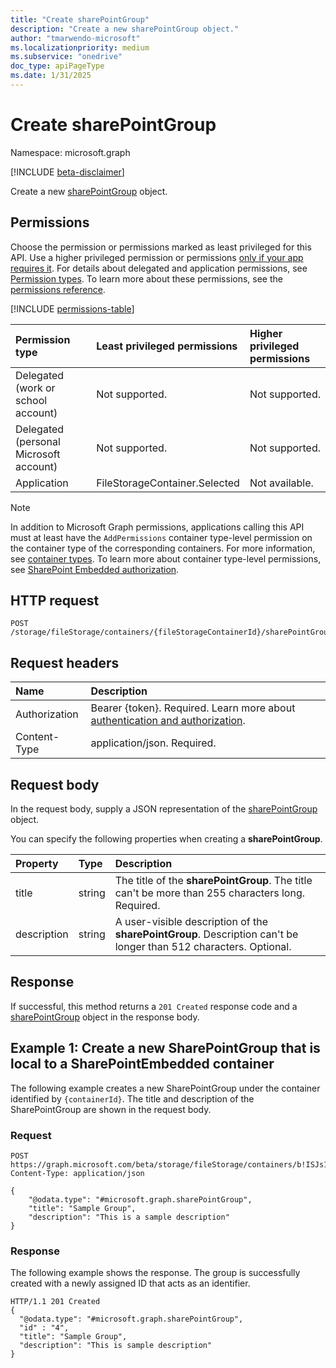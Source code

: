 ```yaml
---
title: "Create sharePointGroup"
description: "Create a new sharePointGroup object."
author: "tmarwendo-microsoft"
ms.localizationpriority: medium
ms.subservice: "onedrive"
doc_type: apiPageType
ms.date: 1/31/2025
---
```


# Create sharePointGroup

Namespace: microsoft.graph

[!INCLUDE [beta-disclaimer](../../includes/beta-disclaimer.md)]

Create a new [sharePointGroup](../resources/sharepointgroup.md) object.

## Permissions

Choose the permission or permissions marked as least privileged for this API. Use a higher privileged permission or permissions [only if your app requires it](/graph/permissions-overview#best-practices-for-using-microsoft-graph-permissions). For details about delegated and application permissions, see [Permission types](/graph/permissions-overview#permission-types). To learn more about these permissions, see the [permissions reference](/graph/permissions-reference).

<!-- {
  "blockType": "ignored",
  "name": "filestoragecontainer-post-sharepointgroups-permissions"
}
-->

[!INCLUDE [permissions-table](../includes/permissions/filestoragecontainer-post-sharepointgroups-permissions.md)]

| Permission type                        | Least privileged permissions  | Higher privileged permissions |
| :------------------------------------- | :---------------------------- | :---------------------------- |
| Delegated (work or school account)     | Not supported.                | Not supported.                |
| Delegated (personal Microsoft account) | Not supported.                | Not supported.                |
| Application                            | FileStorageContainer.Selected | Not available.                |

> [!Note]
> In addition to Microsoft Graph permissions, applications calling this API must at least have the `AddPermissions` container type-level permission on the container type of the corresponding containers. For more information, see [container types](/sharepoint/dev/embedded/concepts/app-concepts/containertypes). To learn more about container type-level permissions, see [SharePoint Embedded authorization](/sharepoint/dev/embedded/concepts/app-concepts/auth#Authorization).

## HTTP request

<!-- {
  "blockType": "ignored"
}
-->
``` http
POST /storage/fileStorage/containers/{fileStorageContainerId}/sharePointGroups
```

## Request headers

|Name|Description|
|:---|:---|
|Authorization|Bearer {token}. Required. Learn more about [authentication and authorization](/graph/auth/auth-concepts).|
|Content-Type|application/json. Required.|

## Request body

In the request body, supply a JSON representation of the [sharePointGroup](../resources/sharepointgroup.md) object.

You can specify the following properties when creating a **sharePointGroup**.

|Property|Type|Description|
|:---|:---|:---|
|title|string|The title of the **sharePointGroup**. The title can't be more than 255 characters long. Required.|
|description|string|A user-visible description of the **sharePointGroup**. Description can't be longer than 512 characters. Optional.|

## Response

If successful, this method returns a `201 Created` response code and a [sharePointGroup](../resources/sharepointgroup.md) object in the response body.


## Example 1: Create a new SharePointGroup that is local to a SharePointEmbedded container

The following example creates a new SharePointGroup under the container identified by `{containerId}`. The title and description of the SharePointGroup are shown in the request body.

### Request

``` http
POST https://graph.microsoft.com/beta/storage/fileStorage/containers/b!ISJs1WRro0y0EWgkUYcktDa0mE8zSlFEqFzqRn70Zwp1CEtDEBZgQICPkRbil_5Z/sharePointGroups
Content-Type: application/json

{
    "@odata.type": "#microsoft.graph.sharePointGroup",
    "title": "Sample Group",
    "description": "This is a sample description"
}
```

### Response

The following example shows the response. The group is successfully created with a newly assigned ID that acts as an identifier.

``` http
HTTP/1.1 201 Created
{
  "@odata.type": "#microsoft.graph.sharePointGroup",
  "id" : "4",
  "title": "Sample Group",
  "description": "This is sample description"
}
```